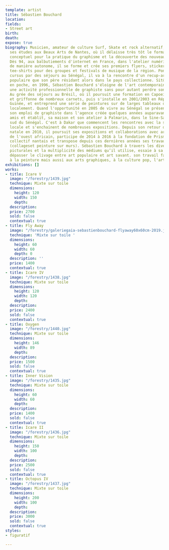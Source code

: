 ```yaml
---
template: artist
title: Sébastien Bouchard
location: 
fields:
- Street art
birth: 
death: 
expose: true
biography: Musicien, amateur de culture Surf, Skate et rock alternatif, il commence
  ses études aux Beaux Arts de Nantes, où il délaisse très tôt le formalisme du discours
  conceptuel pour la pratique du graphisme et la découverte des nouveaux outils numériques.
  Dès 94, aux balbutiements d'internet en France, dans l'atelier numérique de l'école,
  de manière autonome, il se forme et crée ses premiers flyers, stickers, affiches,
  tee-shirts pour des groupes et festivals de musique de la région. Ponctuant son
  cursus par des séjours au Sénégal, il va à la rencontre d'un recup-art et art brut
  populaire que son père résidant alors dans le pays collectionne. Sitôt son diplôme
  en poche, en 1996, Sébastien Bouchard s'éloigne de l'art contemporain et commence
  une activité professionnelle de graphiste sans pour autant perdre son activité artistique.
  Au grée des séjours au Brésil, où il poursuit une formation en Capoeira, il remplit
  et griffonne de nombreux carnets, puis s'installe en 2001/2003 en République de
  Guinée, et entreprend une série de peintures sur de larges tableaux d'écoles fabriqués
  localement. Quand l'opportunité en 2005 de vivre au Sénégal se présente, il abandonne
  son emploi de graphiste dans l'agence créée quelques années auparavant avec des
  amis et établit, sa maison et son atelier à Palmarin, dans le Sine-Saloum, région
  sud du Sénégal. C'est à Dakar que commencent les rencontres avec la scène artistique
  locale et s'enchainent de nombreuses expositions. Depuis son retour dans sa ville
  natale en 2010, il poursuit ses expositions et collaborations avec artistes et galeries
  de l'ouest africain, participe de 2014 à 2016 à la fondation de Prisme, un atelier-galerie
  collectif nantais et transpose depuis ces dernières années ses travaux dans la rue
  (collageset peinture sur murs). Sébastien Bouchard à travers les diverses références
  picturales et la multiplicité des médiums qu’il utilise, essaie à sa manière de
  dépasser le clivage entre art populaire et art savant. son travail fait référence
  à la peinture mais aussi aux arts graphiques, à la culture pop, l'art urbain.
exhibitions: []
works:
- title: Icare V
  image: "/forestry/1439.jpg"
  technique: Mixte sur toile
  dimensions:
    height: 120
    width: 150
    depth: 
  description: 
  price: 2700
  sold: false
  contextual: true
- title: Fly Away
  image: "/forestry/galeriegaia-sebastienbouchard-flyaway60x60cm-2019.jpeg"
  technique: 'Mixte sur toile '
  dimensions:
    height: 60
    width: 60
    depth: 0
  description: ''
  price: 1400
  contextual: true
- title: Icare IV
  image: "/forestry/1438.jpg"
  technique: Mixte sur toile
  dimensions:
    height: 120
    width: 120
    depth: 
  description: 
  price: 2400
  sold: false
  contextual: true
- title: Oxygen
  image: "/forestry/1440.jpg"
  technique: Mixte sur toile
  dimensions:
    height: 146
    width: 89
    depth: 
  description: 
  price: 1500
  sold: false
  contextual: true
- title: Inner Vision
  image: "/forestry/1435.jpg"
  technique: Mixte sur toile
  dimensions:
    height: 60
    width: 60
    depth: 
  description: 
  price: 1400
  sold: false
  contextual: true
- title: Icare II
  image: "/forestry/1436.jpg"
  technique: Mixte sur toile
  dimensions:
    height: 150
    width: 100
    depth: 
  description: 
  price: 2500
  sold: false
  contextual: true
- title: Octopus IV
  image: "/forestry/1437.jpg"
  technique: Mixte sur toile
  dimensions:
    height: 200
    width: 100
    depth: 
  description: 
  price: 3000
  sold: false
  contextual: true
styles:
- figuratif

---
```

